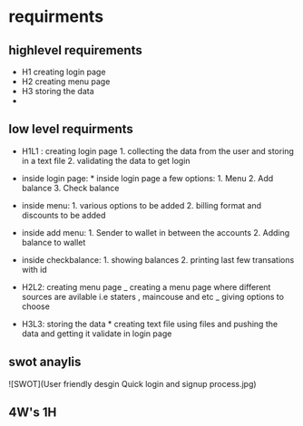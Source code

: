 # requirments

## highlevel requirements

- H1 creating login page
- H2 creating menu page
- H3 storing the data
-

## low level requirments

- H1L1 : creating login page 1. collecting the data from the user and storing in a text file 2. validating the data to get login
- inside login page: \* inside login page a few options: 1. Menu 2. Add balance 3. Check balance
- inside menu: 1. various options to be added 2. billing format and discounts to be added
- inside add menu: 1. Sender to wallet in between the accounts 2. Adding balance to wallet
- inside checkbalance: 1. showing balances 2. printing last few transations with id

- H2L2: creating menu page
  _ creating a menu page where different sources are avilable i.e staters , maincouse and etc
  _ giving options to choose

- H3L3: storing the data \* creating text file using files and pushing the data and getting it validate in login page

## swot anaylis

![SWOT](User friendly desgin Quick login and signup process.jpg)

## 4W's 1H

